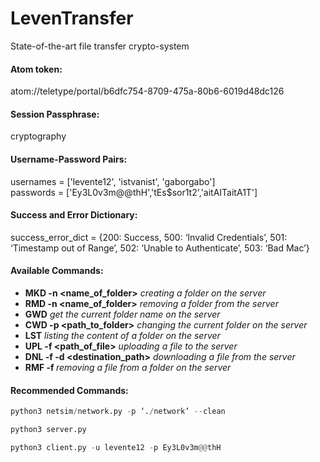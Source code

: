 # LevenTransfer
State-of-the-art file transfer crypto-system

#### Atom token:  
atom://teletype/portal/b6dfc754-8709-475a-80b6-6019d48dc126

#### Session Passphrase:  
cryptography

#### Username-Password Pairs:
usernames = ['levente12', 'istvanist', 'gaborgabo']  
passwords = ['Ey3L0v3m@@thH','tEs$sor1t2','aitAITaitA1T']

#### Success and Error Dictionary:
success_error_dict = {200: Success, 500: ‘Invalid Credentials’, 501: ‘Timestamp out of Range’, 502: ‘Unable to Authenticate’, 503: ‘Bad Mac’}

#### Available Commands:  
* **MKD -n <name_of_folder>**  *creating a folder on the server*  
* **RMD -n <name_of_folder>**  *removing a folder from the server* 
* **GWD**  *get the current folder name on the server*  
* **CWD -p <path_to_folder>**  *changing the current folder on the server*  
* **LST**  *listing the content of a folder on the server*  
* **UPL -f <path_of_file>**  *uploading a file to the server*  
* **DNL -f <filename> -d <destination_path>**  *downloading a file from the server*  
* **RMF -f <filename>**  *removing a file from a folder on the server*

#### Recommended Commands:  
```py
python3 netsim/network.py -p ‘./network’ --clean
```
```py
python3 server.py
```
```py
python3 client.py -u levente12 -p Ey3L0v3m@@thH
```
